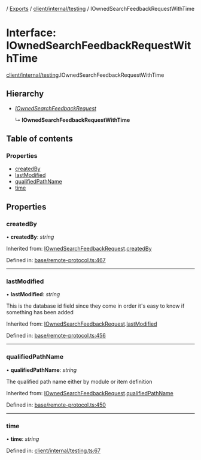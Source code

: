 [](../README.md) / [Exports](../modules.md) / [client/internal/testing](../modules/client_internal_testing.md) / IOwnedSearchFeedbackRequestWithTime

# Interface: IOwnedSearchFeedbackRequestWithTime

[client/internal/testing](../modules/client_internal_testing.md).IOwnedSearchFeedbackRequestWithTime

## Hierarchy

* [*IOwnedSearchFeedbackRequest*](base_remote_protocol.iownedsearchfeedbackrequest.md)

  ↳ **IOwnedSearchFeedbackRequestWithTime**

## Table of contents

### Properties

- [createdBy](client_internal_testing.iownedsearchfeedbackrequestwithtime.md#createdby)
- [lastModified](client_internal_testing.iownedsearchfeedbackrequestwithtime.md#lastmodified)
- [qualifiedPathName](client_internal_testing.iownedsearchfeedbackrequestwithtime.md#qualifiedpathname)
- [time](client_internal_testing.iownedsearchfeedbackrequestwithtime.md#time)

## Properties

### createdBy

• **createdBy**: *string*

Inherited from: [IOwnedSearchFeedbackRequest](base_remote_protocol.iownedsearchfeedbackrequest.md).[createdBy](base_remote_protocol.iownedsearchfeedbackrequest.md#createdby)

Defined in: [base/remote-protocol.ts:467](https://github.com/onzag/itemize/blob/28218320/base/remote-protocol.ts#L467)

___

### lastModified

• **lastModified**: *string*

This is the database id field
since they come in order it's easy to know if
something has been added

Inherited from: [IOwnedSearchFeedbackRequest](base_remote_protocol.iownedsearchfeedbackrequest.md).[lastModified](base_remote_protocol.iownedsearchfeedbackrequest.md#lastmodified)

Defined in: [base/remote-protocol.ts:456](https://github.com/onzag/itemize/blob/28218320/base/remote-protocol.ts#L456)

___

### qualifiedPathName

• **qualifiedPathName**: *string*

The qualified path name either by module
or item definition

Inherited from: [IOwnedSearchFeedbackRequest](base_remote_protocol.iownedsearchfeedbackrequest.md).[qualifiedPathName](base_remote_protocol.iownedsearchfeedbackrequest.md#qualifiedpathname)

Defined in: [base/remote-protocol.ts:450](https://github.com/onzag/itemize/blob/28218320/base/remote-protocol.ts#L450)

___

### time

• **time**: *string*

Defined in: [client/internal/testing.ts:67](https://github.com/onzag/itemize/blob/28218320/client/internal/testing.ts#L67)
